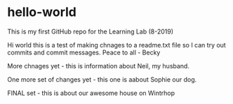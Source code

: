 # hello-world
This is my first GitHub repo for the Learning Lab (8-2019)

Hi world this is a test of making chnages to a readme.txt file so I can try out commits and commit messages.
Peace to all - Becky

More chnages yet - this is information about Neil, my husband.

One more set of changes yet - this one is aabout Sophie our dog.

FINAL set - this is about our awesome house on Wintrhop
